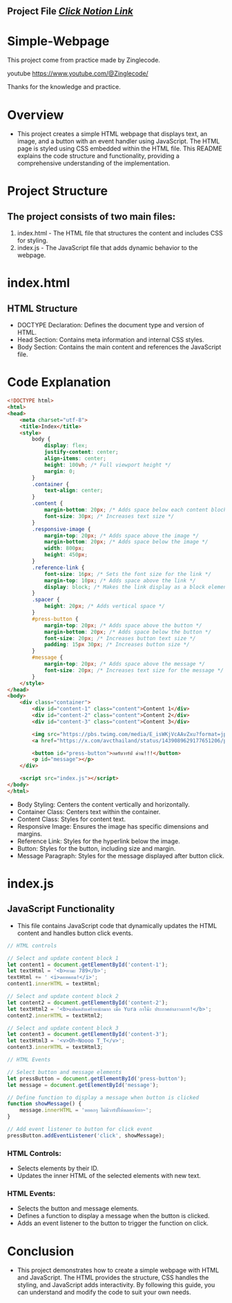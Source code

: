
## Project File [_Click Notion Link_](https://www.notion.so/suphakit-panthu/JavaScript-e54d5a6b6298486daf6fb2a73eabbaf2?pvs=4#a998f9cb06f24bc4a343f4a2bc71385c)

# Simple-Webpage

This project come from practice made by Zinglecode.

youtube https://www.youtube.com/@Zinglecode/

Thanks for the knowledge and practice.

# Overview
- This project creates a simple HTML webpage that displays text, an image, and a button with an event handler using JavaScript. The HTML page is styled using CSS embedded within the HTML file. This README explains the code structure and functionality, providing a comprehensive understanding of the implementation.

# Project Structure
## The project consists of two main files:
1. index.html - The HTML file that structures the content and includes CSS for styling.
2. index.js - The JavaScript file that adds dynamic behavior to the webpage.

# index.html
## HTML Structure
- DOCTYPE Declaration: Defines the document type and version of HTML.
- Head Section: Contains meta information and internal CSS styles.
- Body Section: Contains the main content and references the JavaScript file.

# Code Explanation

```html
<!DOCTYPE html>
<html>
<head>
    <meta charset="utf-8">
    <title>Index</title>
    <style>
        body {
            display: flex;
            justify-content: center;
            align-items: center;
            height: 100vh; /* Full viewport height */
            margin: 0;
        }
        .container {
            text-align: center;
        }
        .content {
            margin-bottom: 20px; /* Adds space below each content block */
            font-size: 30px; /* Increases text size */
        }
        .responsive-image {
            margin-top: 20px; /* Adds space above the image */
            margin-bottom: 20px; /* Adds space below the image */
            width: 800px;
            height: 450px;
        }
        .reference-link {
            font-size: 16px; /* Sets the font size for the link */
            margin-top: 10px; /* Adds space above the link */
            display: block; /* Makes the link display as a block element */
        }
        .spacer {
            height: 20px; /* Adds vertical space */
        }
        #press-button {
            margin-top: 20px; /* Adds space above the button */
            margin-bottom: 20px; /* Adds space below the button */
            font-size: 20px; /* Increases button text size */
            padding: 15px 30px; /* Increases button size */
        }
        #message {
            margin-top: 20px; /* Adds space above the message */
            font-size: 20px; /* Increases text size for the message */
        }
    </style>
</head>
<body>
    <div class="container">
        <div id="content-1" class="content">Content 1</div>
        <div id="content-2" class="content">Content 2</div>
        <div id="content-3" class="content">Content 3</div>

        <img src="https://pbs.twimg.com/media/E_isWKjVcAAvZxu?format=jpg&name=900x900" alt="Description of the image" class="responsive-image">
        <a href="https://x.com/avcthailand/status/1439089629177651206/photo/1" class="reference-link" target="_blank">View Source Image</a>

        <button id="press-button">กดรับวาร์ป ด่วน!!!</button>
        <p id="message"></p>
    </div>

    <script src="index.js"></script>
</body>
</html>
```

- Body Styling: Centers the content vertically and horizontally.
- Container Class: Centers text within the container.
- Content Class: Styles for content text.
- Responsive Image: Ensures the image has specific dimensions and margins.
- Reference Link: Styles for the hyperlink below the image.
- Button: Styles for the button, including size and margin.
- Message Paragraph: Styles for the message displayed after button click.

# index.js
## JavaScript Functionality
- This file contains JavaScript code that dynamically updates the HTML content and handles button click events.

```javascript
// HTML controls

// Select and update content block 1
let content1 = document.getElementById('content-1');
let textHtml = '<b>ทามะ 789</b>';
textHtml += ' <i>ดอทคอม!</i>';
content1.innerHTML = textHtml;

// Select and update content block 2
let content2 = document.getElementById('content-2');
let textHtml2 = '<b>แฟนคลับเศร้าหนักมาก เมื่อ Yura กาโน๊ะ ประกาศอำลาวงการ!</b>';
content2.innerHTML = textHtml2;

// Select and update content block 3
let content3 = document.getElementById('content-3');
let textHtml3 = '<v>Oh~Noooo T_T</v>';
content3.innerHTML = textHtml3;

// HTML Events

// Select button and message elements
let pressButton = document.getElementById('press-button');
let message = document.getElementById('message');

// Define function to display a message when button is clicked
function showMessage() {
    message.innerHTML = 'หยอกๆ ไม่มีวาร์ปให้หลอกจ้าาา~';
}

// Add event listener to button for click event
pressButton.addEventListener('click', showMessage);
```

### HTML Controls:
- Selects elements by their ID.
- Updates the inner HTML of the selected elements with new text.

### HTML Events:
- Selects the button and message elements.
- Defines a function to display a message when the button is clicked.
- Adds an event listener to the button to trigger the function on click.

# Conclusion
- This project demonstrates how to create a simple webpage with HTML and JavaScript. The HTML provides the structure, CSS handles the styling, and JavaScript adds interactivity. By following this guide, you can understand and modify the code to suit your own needs.
